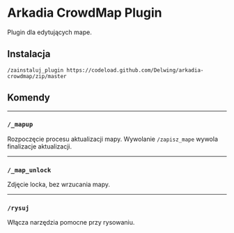 # Arkadia CrowdMap Plugin

Plugin dla edytujących mape.

## Instalacja

```/zainstaluj_plugin https://codeload.github.com/Delwing/arkadia-crowdmap/zip/master```

## Komendy
---
### `/_mapup`

Rozpoczęcie procesu aktualizacji mapy.
Wywolanie `/zapisz_mape` wywola finalizacje aktualizacji.

---
### `/_map_unlock`
Zdjęcie locka, bez wrzucania mapy.

---
### `/rysuj`
Włącza narzędzia pomocne przy rysowaniu.